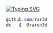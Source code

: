 [![Typing SVG](https://readme-typing-svg.demolab.com?font=&weight=500&size=25&pause=1000&color=5B54F7&vCenter=true&random=true&width=435&lines=Java+and+Python+dev)](https://git.io/typing-svg)


```csharp
github.com/rar3d
dc   $  @raren3d
```
&zwnj; 
&zwnj; 
